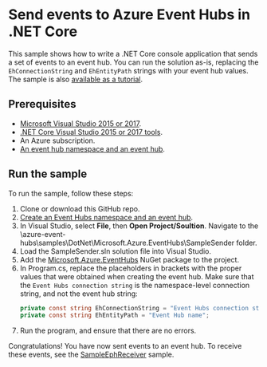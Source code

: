 # Send events to Azure Event Hubs in .NET Core

This sample shows how to write a .NET Core console application that sends a set of events to an event hub. You can run the solution as-is, replacing the `EhConnectionString` and `EhEntityPath` strings with your event hub values. The sample is also [available as a tutorial](https://docs.microsoft.com/azure/event-hubs/event-hubs-dotnet-standard-getstarted-send).

## Prerequisites

* [Microsoft Visual Studio 2015 or 2017](http://www.visualstudio.com).
* [.NET Core Visual Studio 2015 or 2017 tools](http://www.microsoft.com/net/core).
* An Azure subscription.
* [An event hub namespace and an event hub](event-hubs-quickstart-namespace-portal.md).

## Run the sample

To run the sample, follow these steps:

1. Clone or download this GitHub repo.
2. [Create an Event Hubs namespace and an event hub](https://docs.microsoft.com/azure/event-hubs/event-hubs-create).
3. In Visual Studio, select **File**, then **Open Project/Soultion**. Navigate to the \azure-event-hubs\samples\DotNet\Microsoft.Azure.EventHubs\SampleSender folder.
4. Load the SampleSender.sln solution file into Visual Studio.
5. Add the [Microsoft.Azure.EventHubs](https://www.nuget.org/packages/Microsoft.Azure.EventHubs/) NuGet package to the project.
6. In Program.cs, replace the placeholders in brackets with the proper values that were obtained when creating the event hub. Make sure that the `Event Hubs connection string` is the namespace-level connection string, and not the event hub string:
    ```csharp
    private const string EhConnectionString = "Event Hubs connection string";
    private const string EhEntityPath = "Event Hub name";
    ```
7. Run the program, and ensure that there are no errors.

Congratulations! You have now sent events to an event hub. To receive these events, see the [SampleEphReceiver](https://github.com/Azure/azure-event-hubs/tree/master/samples/DotNet/Microsoft.Azure.EventHubs/SampleEphReceiver) sample.

